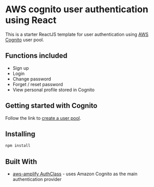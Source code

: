 # AWS cognito user authentication using React

This is a starter ReactJS template for user authentication using [AWS Cognito](https://aws.amazon.com/cognito/) user pool.

## Functions included

- Sign up
- Login
- Change password
- Forget / reset password
- View personal profile stored in Cognito

## Getting started with Cognito

Follow the link to [create a user pool](https://docs.aws.amazon.com/cognito/latest/developerguide/getting-started-with-cognito-user-pools.html).

## Installing

```sh
npm install
```

## Built With

- [aws-amplify AuthClass](https://aws-amplify.github.io/amplify-js/api/classes/authclass.html) - uses Amazon Cognito as the main authentication provider

